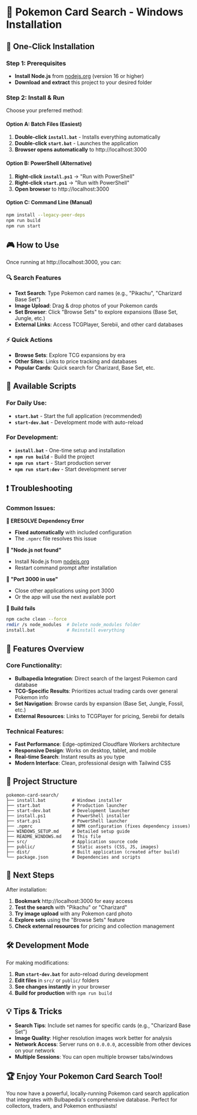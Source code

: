 # 🎯 Pokemon Card Search - Windows Installation

## 🚀 One-Click Installation

### Step 1: Prerequisites
- **Install Node.js** from [nodejs.org](https://nodejs.org/) (version 16 or higher)
- **Download and extract** this project to your desired folder

### Step 2: Install & Run
Choose your preferred method:

#### Option A: Batch Files (Easiest)
1. **Double-click `install.bat`** - Installs everything automatically
2. **Double-click `start.bat`** - Launches the application
3. **Browser opens automatically** to http://localhost:3000

#### Option B: PowerShell (Alternative)
1. **Right-click `install.ps1`** → "Run with PowerShell"
2. **Right-click `start.ps1`** → "Run with PowerShell"
3. **Open browser** to http://localhost:3000

#### Option C: Command Line (Manual)
```bash
npm install --legacy-peer-deps
npm run build
npm run start
```

## 🎮 How to Use

Once running at http://localhost:3000, you can:

### 🔍 **Search Features**
- **Text Search**: Type Pokemon card names (e.g., "Pikachu", "Charizard Base Set")
- **Image Upload**: Drag & drop photos of your Pokemon cards
- **Set Browser**: Click "Browse Sets" to explore expansions (Base Set, Jungle, etc.)
- **External Links**: Access TCGPlayer, Serebii, and other card databases

### ⚡ **Quick Actions**
- **Browse Sets**: Explore TCG expansions by era
- **Other Sites**: Links to price tracking and databases
- **Popular Cards**: Quick search for Charizard, Base Set, etc.

## 🔧 Available Scripts

### For Daily Use:
- **`start.bat`** - Start the full application (recommended)
- **`start-dev.bat`** - Development mode with auto-reload

### For Development:
- **`install.bat`** - One-time setup and installation
- **`npm run build`** - Build the project
- **`npm run start`** - Start production server
- **`npm run start:dev`** - Start development server

## ❗ Troubleshooting

### Common Issues:

**🔴 ERESOLVE Dependency Error**
- **Fixed automatically** with included configuration
- The `.npmrc` file resolves this issue

**🔴 "Node.js not found"**
- Install Node.js from [nodejs.org](https://nodejs.org/)
- Restart command prompt after installation

**🔴 "Port 3000 in use"**
- Close other applications using port 3000
- Or the app will use the next available port

**🔴 Build fails**
```bash
npm cache clean --force
rmdir /s node_modules  # Delete node_modules folder
install.bat            # Reinstall everything
```

## 🌟 Features Overview

### Core Functionality:
- **Bulbapedia Integration**: Direct search of the largest Pokemon card database
- **TCG-Specific Results**: Prioritizes actual trading cards over general Pokemon info
- **Set Navigation**: Browse cards by expansion (Base Set, Jungle, Fossil, etc.)
- **External Resources**: Links to TCGPlayer for pricing, Serebii for details

### Technical Features:
- **Fast Performance**: Edge-optimized Cloudflare Workers architecture
- **Responsive Design**: Works on desktop, tablet, and mobile
- **Real-time Search**: Instant results as you type
- **Modern Interface**: Clean, professional design with Tailwind CSS

## 📁 Project Structure
```
pokemon-card-search/
├── install.bat          # Windows installer
├── start.bat            # Production launcher  
├── start-dev.bat        # Development launcher
├── install.ps1          # PowerShell installer
├── start.ps1            # PowerShell launcher
├── .npmrc               # NPM configuration (fixes dependency issues)
├── WINDOWS_SETUP.md     # Detailed setup guide
├── README_WINDOWS.md    # This file
├── src/                 # Application source code
├── public/              # Static assets (CSS, JS, images)
├── dist/                # Built application (created after build)
└── package.json         # Dependencies and scripts
```

## 🚀 Next Steps

After installation:
1. **Bookmark** http://localhost:3000 for easy access
2. **Test the search** with "Pikachu" or "Charizard"
3. **Try image upload** with any Pokemon card photo
4. **Explore sets** using the "Browse Sets" feature
5. **Check external resources** for pricing and collection management

## 🛠️ Development Mode

For making modifications:
1. **Run `start-dev.bat`** for auto-reload during development
2. **Edit files** in `src/` or `public/` folders
3. **See changes instantly** in your browser
4. **Build for production** with `npm run build`

## 💡 Tips & Tricks

- **Search Tips**: Include set names for specific cards (e.g., "Charizard Base Set")
- **Image Quality**: Higher resolution images work better for analysis
- **Network Access**: Server runs on `0.0.0.0`, accessible from other devices on your network
- **Multiple Sessions**: You can open multiple browser tabs/windows

## 🏆 Enjoy Your Pokemon Card Search Tool!

You now have a powerful, locally-running Pokemon card search application that integrates with Bulbapedia's comprehensive database. Perfect for collectors, traders, and Pokemon enthusiasts!